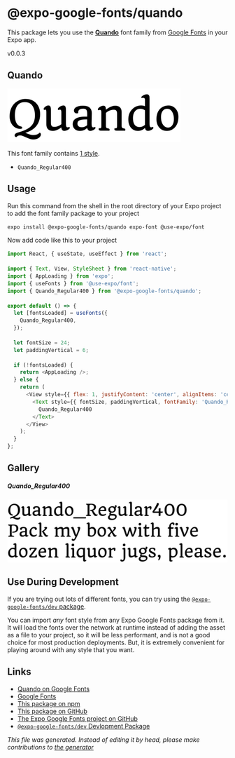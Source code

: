 # @expo-google-fonts/quando

This package lets you use the [**Quando**](https://fonts.google.com/specimen/Quando) font family from [Google Fonts](https://fonts.google.com/) in your Expo app.

v0.0.3

## Quando

![Quando](./font-family.png)

This font family contains [1 style](#gallery).

- `Quando_Regular400`

## Usage

Run this command from the shell in the root directory of your Expo project to add the font family package to your project
```sh
expo install @expo-google-fonts/quando expo-font @use-expo/font
```

Now add code like this to your project
```js
import React, { useState, useEffect } from 'react';

import { Text, View, StyleSheet } from 'react-native';
import { AppLoading } from 'expo';
import { useFonts } from '@use-expo/font';
import { Quando_Regular400 } from '@expo-google-fonts/quando';

export default () => {
  let [fontsLoaded] = useFonts({
    Quando_Regular400,
  });

  let fontSize = 24;
  let paddingVertical = 6;

  if (!fontsLoaded) {
    return <AppLoading />;
  } else {
    return (
      <View style={{ flex: 1, justifyContent: 'center', alignItems: 'center' }}>
        <Text style={{ fontSize, paddingVertical, fontFamily: 'Quando_Regular400' }}>
          Quando_Regular400
        </Text>
      </View>
    );
  }
};

```

## Gallery

##### Quando_Regular400
![Quando_Regular400](./2a8053aa17f88c09896da7eb7b6ee5d1652eaec863ae13d59efd1a763afcdb2a.ttf.png)


## Use During Development

If you are trying out lots of different fonts, you can try using the [`@expo-google-fonts/dev` package](https://www.npmjs.com/package/@expo-google-fonts/dev).

You can import *any* font style from any Expo Google Fonts package from it. It will load the fonts
over the network at runtime instead of adding the asset as a file to your project, so it will be 
less performant, and is not a good choice for most production deployments. But, it is extremely convenient
for playing around with any style that you want.

## Links

- [Quando on Google Fonts](https://fonts.google.com/specimen/Quando)
- [Google Fonts](https://fonts.google.com/)
- [This package on npm](https://www.npmjs.com/package/@expo-google-fonts/quando)
- [This package on GitHub](https://github.com/expo/google-fonts/tree/master/font-packages/quando)
- [The Expo Google Fonts project on GitHub](https://github.com/expo/google-fonts)
- [`@expo-google-fonts/dev` Devlopment Package](https://github.com/expo/google-fonts/tree/master/font-packages/dev)


*This file was generated. Instead of editing it by head, please make contributions to [the generator](https://github.com/expo/google-fonts/tree/master/packages/generator)*
